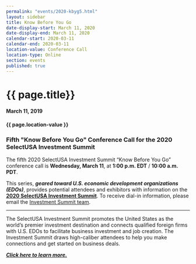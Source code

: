 ```yaml
---
permalink: "events/2020-kbyg5.html"
layout: sidebar
title: Know Before You Go
date-display-start: March 11, 2020
date-display-end: March 11, 2020
calendar-start: 2020-03-11
calendar-end: 2020-03-11
location-value: Conference Call
location-type: Online
section: events
published: true
---
```


# {{ page.title}}

#### March 11, 2019

#### {{ page.location-value }}

### Fifth "Know Before You Go" Conference Call for the 2020 SelectUSA Investment Summit

The fifth 2020 SelectUSA Investment Summit “Know Before You Go” conference call is **Wednesday, March 11**, at **1:00 p.m. EDT** / **10:00 a.m. PDT**.

This series, **_geared toward U.S. economic development organizations (EDOs)_**, provides potential attendees and exhibitors with information on the **[2020 SelectUSA Investment Summit](http://www.selectusasummit.us/?utm_source=website&utm_campaign=2020summit&utm_medium=selectusagov)**. To receive dial-in information, please email the [Investment Summit team](mailto:selectusa@experient-inc.com?Subject=March%202020%20call).

---

The SelectUSA Investment Summit promotes the United States as the world’s premier investment destination and connects qualified foreign firms with U.S. EDOs to facilitate business investment and job creation. The Investment Summit draws high-caliber attendees to help you make connections and get started on business deals. 

**_[Click here to learn more.](http://www.selectusasummit.us/?utm_source=website&utm_campaign=2020summit&utm_medium=selectusagov)_**
